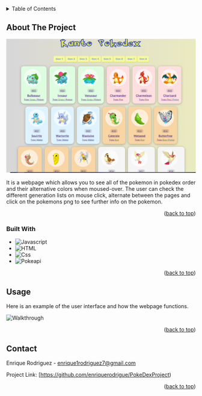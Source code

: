 <!-- Improved compatibility of back to top link: See: https://github.com/othneildrew/Best-README-Template/pull/73 -->
<a name="readme-top"></a>
<!--
*** Thanks for checking out the Best-README-Template. If you have a suggestion
*** that would make this better, please fork the repo and create a pull request
*** or simply open an issue with the tag "enhancement".
*** Don't forget to give the project a star!
*** Thanks again! Now go create something AMAZING! :D
-->



<!-- TABLE OF CONTENTS -->
<details>
  <summary>Table of Contents</summary>
  <ol>
    <li>
      <a href="#about-the-project">About The Project</a>
      <ul>
        <li><a href="#built-with">Built With</a></li>
      </ul>
    </li>
    <li>
      <ul>
      </ul>
    </li>
    <li><a href="#usage">Usage</a></li>
    <li><a href="#roadmap">Roadmap</a></li>
    <li><a href="#contact">Contact</a></li>
  </ol>
</details>



<!-- ABOUT THE PROJECT -->
## About The Project

<img src='https://github.com/enriquerodrigue/PokeDexProject/blob/master/Screenshot.PNG' title='Screenshot' width='' alt='Screenshot' />

It is a webpage which allows you to see all of the pokemon in pokedex order and their alternative colors when moused-over. The user can check the different generation lists on mouse click, alternate between the pages and click on the pokemons png to see further info on the pokemon.

<p align="right">(<a href="#readme-top">back to top</a>)</p>



### Built With

* ![Javascript][javascript-shield]
* ![HTML][html-shield]
* ![Css][css-shield]
* ![Pokeapi][pokeapi-shield]


<p align="right">(<a href="#readme-top">back to top</a>)</p>



<!-- USAGE EXAMPLES -->
## Usage

Here is an example of the user interface and how the webpage functions.

<img src='https://github.com/enriquerodrigue/PokeDexProject/blob/master/Walkthrough.gif' title='Walkthrough' width='' alt='Walkthrough' />

<p align="right">(<a href="#readme-top">back to top</a>)</p>



<!-- CONTACT -->
## Contact

Enrique Rodriguez - enrique1rodriguez7@gmail.com

Project Link: [https://github.com/enriquerodrigue/PokeDexProject)

<p align="right">(<a href="#readme-top">back to top</a>)</p>



<!-- MARKDOWN LINKS & IMAGES -->
<!-- https://www.markdownguide.org/basic-syntax/#reference-style-links -->
[javascript-shield]: https://img.shields.io/badge/javascript-000000?style=for-the-badge&logo=javascript&logoColor=yellow
[html-shield]: https://img.shields.io/badge/html-000000?style=for-the-badge&logo=html5&logoColor=orange
[css-shield]: https://img.shields.io/badge/css-000000?style=for-the-badge&logo=css3&logoColor=blue
[pokeapi-shield]: https://img.shields.io/badge/pokeapi-000000?style=for-the-badge&logo=pokemon&logoColor=red
[pokeapi-url]: https://pokeapi.co
